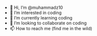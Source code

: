 - 👋 Hi, I’m @muhammadz10
- 👀 I’m interested in coding
- 🌱 I’m currently learning coding
- 💞️ I’m looking to collaborate on coding
- 📫 How to reach me (find me in the wild)

<!---
muhammadz10/muhammadz10 is a ✨ special ✨ repository because its `README.md` (this file) appears on your GitHub profile.
You can click the Preview link to take a look at your changes.
--->
